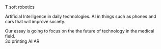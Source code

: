 T
soft robotics 

Artificial Intelligence in daily technologies. AI in things such as phones and cars that will improve society.  

Our essay is going to focus on the the future of technology in the medical field.  
  3d printing
  AI
  AR
